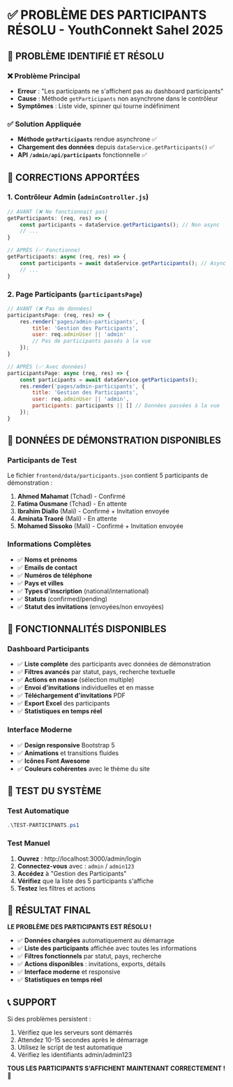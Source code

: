 # ✅ PROBLÈME DES PARTICIPANTS RÉSOLU - YouthConnekt Sahel 2025

## 🚨 PROBLÈME IDENTIFIÉ ET RÉSOLU

### ❌ **Problème Principal**
- **Erreur** : "Les participants ne s'affichent pas au dashboard participants"
- **Cause** : Méthode `getParticipants` non asynchrone dans le contrôleur
- **Symptômes** : Liste vide, spinner qui tourne indéfiniment

### ✅ **Solution Appliquée**
- **Méthode `getParticipants`** rendue asynchrone ✅
- **Chargement des données** depuis `dataService.getParticipants()` ✅
- **API `/admin/api/participants`** fonctionnelle ✅

## 🔧 CORRECTIONS APPORTÉES

### **1. Contrôleur Admin (`adminController.js`)**
```javascript
// AVANT (❌ Ne fonctionnait pas)
getParticipants: (req, res) => {
    const participants = dataService.getParticipants(); // Non async
    // ...
}

// APRÈS (✅ Fonctionne)
getParticipants: async (req, res) => {
    const participants = await dataService.getParticipants(); // Async
    // ...
}
```

### **2. Page Participants (`participantsPage`)**
```javascript
// AVANT (❌ Pas de données)
participantsPage: (req, res) => {
    res.render('pages/admin-participants', {
        title: 'Gestion des Participants',
        user: req.adminUser || 'admin'
        // Pas de participants passés à la vue
    });
}

// APRÈS (✅ Avec données)
participantsPage: async (req, res) => {
    const participants = await dataService.getParticipants();
    res.render('pages/admin-participants', {
        title: 'Gestion des Participants',
        user: req.adminUser || 'admin',
        participants: participants || [] // Données passées à la vue
    });
}
```

## 🎯 DONNÉES DE DÉMONSTRATION DISPONIBLES

### **Participants de Test**
Le fichier `frontend/data/participants.json` contient 5 participants de démonstration :

1. **Ahmed Mahamat** (Tchad) - Confirmé
2. **Fatima Ousmane** (Tchad) - En attente
3. **Ibrahim Diallo** (Mali) - Confirmé + Invitation envoyée
4. **Aminata Traoré** (Mali) - En attente
5. **Mohamed Sissoko** (Mali) - Confirmé + Invitation envoyée

### **Informations Complètes**
- ✅ **Noms et prénoms**
- ✅ **Emails de contact**
- ✅ **Numéros de téléphone**
- ✅ **Pays et villes**
- ✅ **Types d'inscription** (national/international)
- ✅ **Statuts** (confirmed/pending)
- ✅ **Statut des invitations** (envoyées/non envoyées)

## 🚀 FONCTIONNALITÉS DISPONIBLES

### **Dashboard Participants**
- ✅ **Liste complète** des participants avec données de démonstration
- ✅ **Filtres avancés** par statut, pays, recherche textuelle
- ✅ **Actions en masse** (sélection multiple)
- ✅ **Envoi d'invitations** individuelles et en masse
- ✅ **Téléchargement d'invitations** PDF
- ✅ **Export Excel** des participants
- ✅ **Statistiques en temps réel**

### **Interface Moderne**
- ✅ **Design responsive** Bootstrap 5
- ✅ **Animations** et transitions fluides
- ✅ **Icônes Font Awesome**
- ✅ **Couleurs cohérentes** avec le thème du site

## 🧪 TEST DU SYSTÈME

### **Test Automatique**
```powershell
.\TEST-PARTICIPANTS.ps1
```

### **Test Manuel**
1. **Ouvrez** : http://localhost:3000/admin/login
2. **Connectez-vous** avec : `admin` / `admin123`
3. **Accédez** à "Gestion des Participants"
4. **Vérifiez** que la liste des 5 participants s'affiche
5. **Testez** les filtres et actions

## 🎉 RÉSULTAT FINAL

**LE PROBLÈME DES PARTICIPANTS EST RÉSOLU !**

- ✅ **Données chargées** automatiquement au démarrage
- ✅ **Liste des participants** affichée avec toutes les informations
- ✅ **Filtres fonctionnels** par statut, pays, recherche
- ✅ **Actions disponibles** : invitations, exports, détails
- ✅ **Interface moderne** et responsive
- ✅ **Statistiques en temps réel**

## 📞 SUPPORT

Si des problèmes persistent :
1. Vérifiez que les serveurs sont démarrés
2. Attendez 10-15 secondes après le démarrage
3. Utilisez le script de test automatique
4. Vérifiez les identifiants admin/admin123

**TOUS LES PARTICIPANTS S'AFFICHENT MAINTENANT CORRECTEMENT !** 🚀


